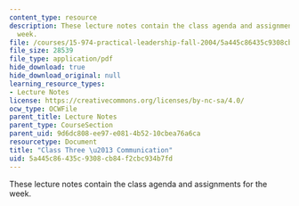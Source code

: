 ```yaml
---
content_type: resource
description: These lecture notes contain the class agenda and assignments for the
  week.
file: /courses/15-974-practical-leadership-fall-2004/5a445c86435c9308cb84f2cbc934b7fd_class3.pdf
file_size: 28539
file_type: application/pdf
hide_download: true
hide_download_original: null
learning_resource_types:
- Lecture Notes
license: https://creativecommons.org/licenses/by-nc-sa/4.0/
ocw_type: OCWFile
parent_title: Lecture Notes
parent_type: CourseSection
parent_uid: 9d6dc808-ee97-e081-4b52-10cbea76a6ca
resourcetype: Document
title: "Class Three \u2013 Communication"
uid: 5a445c86-435c-9308-cb84-f2cbc934b7fd
---
```

These lecture notes contain the class agenda and assignments for the week.